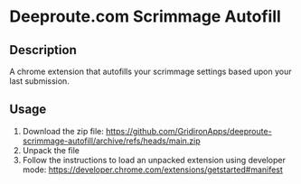 # Deeproute.com Scrimmage Autofill

## Description
A chrome extension that autofills your scrimmage settings based upon your last submission.

## Usage
1. Download the zip file: https://github.com/GridironApps/deeproute-scrimmage-autofill/archive/refs/heads/main.zip
2. Unpack the file
3. Follow the instructions to load an unpacked extension using developer mode: https://developer.chrome.com/extensions/getstarted#manifest

